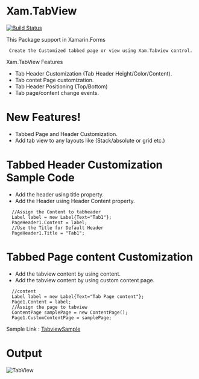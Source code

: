 # Xam.TabView
[![Build Status](https://travis-ci.org/joemccann/dillinger.svg?branch=master)](https://github.com/rajeshangappan/Xamarin)

This Package support in Xamarin.Forms
     
     Create the Customized tabbed page or view using Xam.Tabview control.
Xam.TabView Features
- Tab Header Customization (Tab Header Height/Color/Content).
- Tab contet Page customization.
- Tab Header Positioning (Top/Bottom)
- Tab page/content change events.
# New Features!
  - Tabbed Page and Header Customization.
  - Add tab view to any layouts like (Stack/absolute or grid etc.)
# Tabbed Header Customization Sample Code
 - Add the header using title property.
 - Add the Header using Header Content property.
```
  //Assign the Content to tabheader
  Label label = new Label{Text="Tab1"};
  PageHeader1.Content = label;
  //Use the Title for Default Header
  PageHeader1.Title = "Tab1";
```
# Tabbed Page content Customization
 - Add the tabview content by using content.
 - Add the tabview content by using custom content page.
```
  //content
  Label label = new Label{Text="Tab Page content"};
  Page1.Content = label;
  //Assign the page to tabview
  ContentPage samplePage = new ContentPage();
  Page1.CustomContentPage = samplePage;
```
Sample Link : [TabviewSample](https://github.com/rajeshangappan/Xamarin/tree/master/Samples/TabViewSample)
# Output
![TabView](https://github.com/rajeshangappan/Xamarin/blob/master/Xam.TabView/TabControl.gif)
